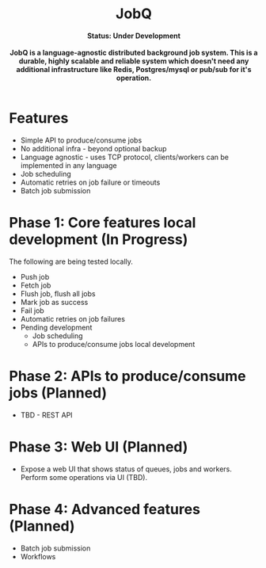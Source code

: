 <h1 align="center">JobQ</h1>
<div align="center">
 <strong> Status: Under Development </strong> <br><br>
 <strong>  
    JobQ is a language-agnostic distributed background job system. This is a durable, highly scalable and reliable system which doesn't need any additional infrastructure 
like Redis, Postgres/mysql or pub/sub for it's operation.
 </strong>
</div>

<br />

# Features
- Simple API to produce/consume jobs
- No additional infra - beyond optional backup
- Language agnostic - uses TCP protocol,  clients/workers can be implemented in any language
- Job scheduling
- Automatic retries on job failure or timeouts
- Batch job submission

# Phase 1: Core features local development (In Progress)
The following are being tested locally.
- Push job
- Fetch job
- Flush job, flush all jobs
- Mark job as success
- Fail job
- Automatic retries on job failures
- Pending development
  - Job scheduling
  - APIs to produce/consume jobs local development

# Phase 2: APIs to produce/consume jobs (Planned)
- TBD - REST API 
  
# Phase 3: Web UI (Planned)
- Expose a web UI that shows status of queues, jobs and workers. Perform some operations via UI (TBD).  

# Phase 4: Advanced features (Planned) 
- Batch job submission
- Workflows
  
